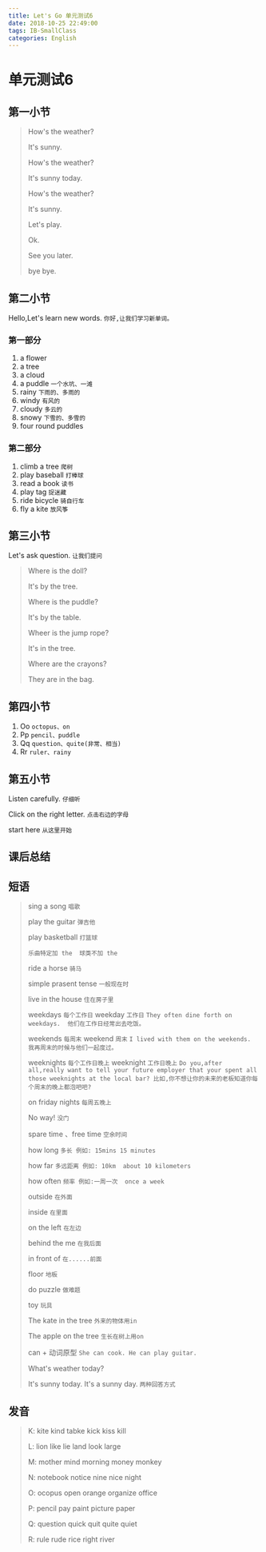 ```yaml
---
title: Let's Go 单元测试6
date: 2018-10-25 22:49:00
tags: IB-SmallClass
categories: English
---
```



# 单元测试6

## 第一小节

> How's the weather?
> 
> It's sunny.
> 
> How's the weather?
> 
> It's sunny today.
> 
> How's the weather?
> 
> It's sunny.
> 
> Let's play.
> 
> Ok.
> 
> See you later.
> 
> bye bye.


## 第二小节

Hello,Let's learn new words. `你好,让我们学习新单词。`

### 第一部分

1. a flower
2. a tree
3. a cloud
4. a puddle `一个水坑、一滩`
5. rainy `下雨的、多雨的`
6. windy `有风的`
7. cloudy `多云的`
8. snowy `下雪的、多雪的`
9. four round puddles

### 第二部分

1. climb a tree `爬树`
2. play baseball `打棒球`
3. read a book `读书`
4. play tag `捉迷藏`
5. ride bicycle `骑自行车`
6. fly a kite `放风筝`

## 第三小节

Let's ask question. `让我们提问`

> Where is the doll?
> 
> It's by the tree.
> 
> Where is the puddle?
> 
> It's by the table.
> 
> Wheer is the jump rope?
> 
> It's in the tree.
> 
> Where are the crayons?
> 
> They are in the bag.



## 第四小节

1. Oo `octopus、on`
2. Pp `pencil、puddle`
3. Qq `question、quite(非常、相当)`
4. Rr `ruler、rainy`


## 第五小节

Listen carefully. `仔细听`

Click on the right letter. `点击右边的字母`

start here `从这里开始`


## 课后总结

## 短语

> sing a song `唱歌`
> 
> play the guitar `弹吉他`
> 
> play basketball `打篮球`
> 
> `乐曲特定加 the  球类不加 the`
> 
> ride a horse `骑马`
> 
> simple prasent tense `一般现在时`
> 
> live in the house `住在房子里`
> 
> weekdays `每个工作日` weekday `工作日` `They often dine forth on weekdays.  他们在工作日经常出去吃饭。`
> 
> weekends `每周末`  weekend `周末` `I lived with them on the weekends. 我再周末的时候与他们一起度过。`
> 
> weeknights `每个工作日晚上` weeknight `工作日晚上` `Do you,after all,really want to tell your future employer that your spent all those weeknights at the local bar? 比如,你不想让你的未来的老板知道你每个周末的晚上都泡吧吧?`
> 
> on friday nights `每周五晚上`
> 
> No way! `没门`
> 
> spare time 、free time `空余时间`
> 
> how long `多长 例如: 15mins 15 minutes`
> 
> how far `多远距离 例如: 10km  about 10 kilometers`
> 
> how often `频率 例如:一周一次  once a week`
> 
> outside `在外面`
> 
> inside `在里面`
> 
> on the left `在左边`
> 
> behind the me `在我后面`
> 
> in front of `在......前面`
> 
> floor `地板`
> 
> do puzzle `做难题`
> 
> toy `玩具`
> 
> The kate in the tree `外来的物体用in`
> 
> The apple on the tree `生长在树上用on`
> 
> can + 动词原型 `She can cook. He can play guitar.`
> 
> What's weather today?
> 
> It's sunny today. It's a sunny day. `两种回答方式`

## 发音

> K:  kite   kind   tabke   kick   kiss   kill
> 
> L:  lion   like    lie    land   look   large
> 
> M:         mother  mind  morning money  monkey
> 
> N:        notebook notice nine   nice    night
> 
> O:         ocopus   open  orange organize  office
> 
> P:         pencil   pay   paint   picture paper
> 
> Q:         question quick quit   quite quiet
> 
> R:  rule   rude    rice    right   river  
